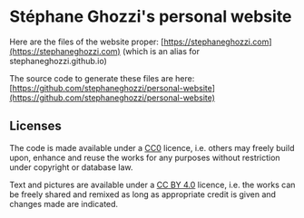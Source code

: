 # Stéphane Ghozzi's personal website

Here are the files of the website proper: [https://stephaneghozzi.com](https://stephaneghozzi.com) (which is an alias for stephaneghozzi.github.io)

The source code to generate these files are here: [https://github.com/stephaneghozzi/personal-website](https://github.com/stephaneghozzi/personal-website)

## Licenses

The code is made available under a [CC0](https://creativecommons.org/share-your-work/public-domain/cc0/) licence, i.e. others may freely build upon, enhance and reuse the works for any purposes without restriction under copyright or database law. 

Text and pictures are available under a [CC BY 4.0](https://creativecommons.org/licenses/by/4.0/) licence, i.e. the works can be freely shared and remixed as long as appropriate credit is given and changes made are indicated.
